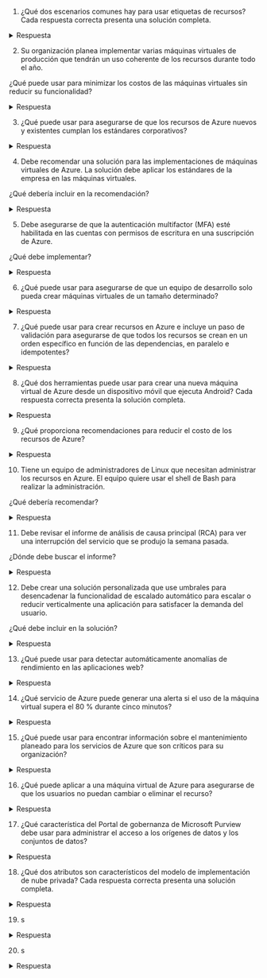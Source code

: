 

1. ¿Qué dos escenarios comunes hay para usar etiquetas de recursos? Cada respuesta correcta presenta una solución completa.

<details>
	<summary>Respuesta</summary>
	<p>asociación de costos con diferentes entornos y categorización de costos por departamento</p>
	<small>Puede usar etiquetas para clasificar los costos por departamento (como recursos humanos, marketing o finanzas) o por entorno (como pruebas o producción). Cambiar el tamaño de las máquinas virtuales infrautilizadas es una buena medida de ahorro de costos y el aprovisionamiento de recursos en regiones de menor costo es un procedimiento recomendado, aunque las etiquetas de recursos no ayudan con esto.</small>
</details>

2. Su organización planea implementar varias máquinas virtuales de producción que tendrán un uso coherente de los recursos durante todo el año.

¿Qué puede usar para minimizar los costos de las máquinas virtuales sin reducir su funcionalidad?

<details>
	<summary>Respuesta</summary>
	<p>Reservas de Azure</p>
	<small>Reservas de Azure ofrecen precios con descuento en determinados servicios de Azure. Azure Reservations puede ahorrarle hasta un 72 % en comparación con los precios de pago por uso. Para recibir un descuento, puede reservar servicios y recursos pagando por adelantado. Los límites de gasto pueden suspender una suscripción cuando se alcanza el límite de gasto.</small>
</details>

3. ¿Qué puede usar para asegurarse de que los recursos de Azure nuevos y existentes cumplan los estándares corporativos?

<details>
	<summary>Respuesta</summary>
	<p>Azure Policy</p>
	<small>Azure Policy es un servicio de Azure que permite crear, asignar y administrar directivas que controlan o auditan recursos. Dichas directivas aplican distintas reglas en las configuraciones de recursos para que esas configuraciones sigan cumpliendo con los estándares corporativos.</small>
</details>

4. Debe recomendar una solución para las implementaciones de máquinas virtuales de Azure. La solución debe aplicar los estándares de la empresa en las máquinas virtuales.

¿Qué debería incluir en la recomendación?

<details>
	<summary>Respuesta</summary>
	<p>Azure Policy</p>
	<small>Las directivas de Azure le permitirán aplicar estándares de empresa en nuevas máquinas virtuales cuando se combinan con Azure VM Image Builder y Azure Compute Gallery. Mediante el uso de Azure Policy y las asignaciones de control de acceso basado en roles (RBAC), las empresas pueden aplicar estándares en los recursos de Azure. Pero en las máquinas virtuales, estos mecanismos solo afectan al plano de control o a la ruta a la máquina virtual.</small>
</details>

5. Debe asegurarse de que la autenticación multifactor (MFA) esté habilitada en las cuentas con permisos de escritura en una suscripción de Azure.

¿Qué debe implementar?

<details>
	<summary>Respuesta</summary>
	<p>Azure Policy</p>
	<small>Azure Policy es un servicio de Azure que permite crear, asignar y administrar directivas que controlan o auditan recursos.</small>
</details>

6. ¿Qué puede usar para asegurarse de que un equipo de desarrollo solo pueda crear máquinas virtuales de un tamaño determinado?

<details>
	<summary>Respuesta</summary>
	<p>Azure Policy</p>
	<small>Azure Policy permite definir tanto directivas individuales como grupos de directivas relacionadas, lo que se conoce como iniciativas. Azure Policy evalúa los recursos y resalta los que no cumplen con las directivas que creó. Azure Policy también puede impedir que se creen recursos no conformes.</small>
</details>

7. ¿Qué puede usar para crear recursos en Azure e incluye un paso de validación para asegurarse de que todos los recursos se crean en un orden específico en función de las dependencias, en paralelo e idempotentes?

<details>
	<summary>Respuesta</summary>
	<p>Plantillas de Azure Resource Manager (ARM)</p>
	<small>Las plantillas de ARM definen los requisitos de infraestructura de la aplicación para una implementación repetible que se realiza de forma coherente. Un paso de validación garantiza que se puedan crear todos los recursos en el orden adecuado, en función de las dependencias, en paralelo y de forma idempotente.
	<a href = "https://learn.microsoft.com/en-us/training/modules/describe-features-tools-manage-deploy-azure-resources/">Descripción de características y herramientas para administrar e implementar recursos de Azure: Formación | Microsoft Learn</a></small>
</details>

8. ¿Qué dos herramientas puede usar para crear una nueva máquina virtual de Azure desde un dispositivo móvil que ejecuta Android? Cada respuesta correcta presenta la solución completa.

<details>
	<summary>Respuesta</summary>
	<p>PowerShell en Azure Cloud Shell y Azure Portal</p>
	<small>Azure Portal se puede ejecutar en dispositivos que tengan instalado el sistema operativo Android. El explorador puede ser de cualquier tipo, como Internet Explorer 11, Chrome, Firefox o Safari (todas las versiones más recientes). Al visitar el portal, verá Cloud Shell. Los usuarios pueden acceder a Bash y PowerShell desde Cloud Shell. Puede usar Bash y PowerShell para crear máquinas virtuales de Azure.
	<a href = "https://learn.microsoft.com/azure/virtual-desktop/users/connect-android-chrome-os" >Conexión a Azure Virtual Desktop con el cliente de Escritorio remoto para los sistemas operativos Android y Chrome: Azure Virtual Desktop | Microsoft Learn</a>
	<a href = "https://learn.microsoft.com/training/modules/describe-features-tools-manage-deploy-azure-resources/" >Descripción de características y herramientas para administrar e implementar recursos de Azure: Formación | Microsoft Learn</a>
	</small>
</details>

9. ¿Qué proporciona recomendaciones para reducir el costo de los recursos de Azure?

<details>
	<summary>Respuesta</summary>
	<p>Azure Advisor</p>
	<small>Azure Advisor analiza el uso de la cuenta y realiza recomendaciones basadas en sus reglas establecidas y configuradas.
	<a href = "https://learn.microsoft.com/en-us/training/modules/describe-monitoring-tools-azure/">Descripción de las herramientas de supervisión en Azure: aprendizaje | Microsoft Learn</a>
	</small>
</details>

10. Tiene un equipo de administradores de Linux que necesitan administrar los recursos en Azure. El equipo quiere usar el shell de Bash para realizar la administración.

¿Qué debería recomendar?

<details>
	<summary>Respuesta</summary>
	<p>CLI de Azure</p>
	<small>La CLI de Azure permite usar el shell de Bash para realizar tareas administrativas. Bash se usa en entornos de Linux, por lo que un administrador de Linux probablemente estará más cómodo realizando la administración de línea de comandos desde la CLI de Azure.
	<a href = "https://learn.microsoft.com/en-us/training/modules/describe-features-tools-manage-deploy-azure-resources/">Descripción de características y herramientas para administrar e implementar recursos de Azure: Formación | Microsoft Learn</a>
	</small>
</details>

11. Debe revisar el informe de análisis de causa principal (RCA) para ver una interrupción del servicio que se produjo la semana pasada.

¿Dónde debe buscar el informe?

<details>
	<summary>Respuesta</summary>
	<p>Azure Service Health</p>
	<small>Después de una interrupción, Service Health proporciona informes de incidentes oficiales, llamados análisis de la causa principal (RCA), que puede compartir con las partes interesadas.
	<a href = "https://learn.microsoft.com/en-us/training/modules/describe-monitoring-tools-azure/">Descripción de las herramientas de supervisión en Azure: aprendizaje | Microsoft Learn</a>
	</small>
</details>

12. Debe crear una solución personalizada que use umbrales para desencadenar la funcionalidad de escalado automático para escalar o reducir verticalmente una aplicación para satisfacer la demanda del usuario.

¿Qué debe incluir en la solución?

<details>
	<summary>Respuesta</summary>
	<p>Azure Monitor</p>
	<small>Azure Monitor es una plataforma que recopila datos de métricas y de registro, como porcentajes de CPU. Los datos se pueden usar para desencadenar el escalado automático.
	<a href = "https://learn.microsoft.com/en-us/training/modules/describe-monitoring-tools-azure/">Descripción de las herramientas de supervisión en Azure: aprendizaje | Microsoft Learn</a>
	</small>
</details>

13. ¿Qué puede usar para detectar automáticamente anomalías de rendimiento en las aplicaciones web?

<details>
	<summary>Respuesta</summary>
	<p>Azure Application Insights</p>
	<small>Application Insights es una característica de Azure Monitor que permite supervisar las aplicaciones en ejecución, detectar automáticamente anomalías de rendimiento y usar herramientas de análisis integradas para ver qué hacen los usuarios en una aplicación.
	<a href = "https://learn.microsoft.com/training/modules/monitoring-fundamentals/2-identify-product-options">Descripción de las herramientas de supervisión en Azure: aprendizaje | Microsoft Learn</a>
	</small>
</details>

14. ¿Qué servicio de Azure puede generar una alerta si el uso de la máquina virtual supera el 80 % durante cinco minutos?

<details>
	<summary>Respuesta</summary>
	<p>Azure Monitor</p>
	<small>Azure Monitor es una plataforma para recopilar, analizar, visualizar y alertar en función de las métricas. Azure Monitor puede registrar datos desde un entorno completo de Azure y en el entorno local.
	<a href = "https://learn.microsoft.com/en-us/training/modules/describe-monitoring-tools-azure/">Descripción de las herramientas de supervisión en Azure: aprendizaje | Microsoft Learn</a>
	</small>
</details>

15. ¿Qué puede usar para encontrar información sobre el mantenimiento planeado para los servicios de Azure que son críticos para su organización?

<details>
	<summary>Respuesta</summary>
	<p>Azure Service Health</p>
	<small>Puede profundizar en los servicios, las regiones y los detalles afectados para mostrar cómo influirá un evento y qué debe hacer. La mayoría de estos eventos se producen sin ningún impacto en el usuario y no se mostrarán aquí. En el caso excepcional de que se requiera un reinicio, Service Health le permitirá elegir cuándo realizar el mantenimiento para minimizar el tiempo de inactividad.
	<a href = "https://learn.microsoft.com/en-us/training/modules/describe-monitoring-tools-azure/">Descripción de las herramientas de supervisión en Azure: aprendizaje | Microsoft Learn</a>
	</small>
</details>

16. ¿Qué puede aplicar a una máquina virtual de Azure para asegurarse de que los usuarios no puedan cambiar o eliminar el recurso?

<details>
	<summary>Respuesta</summary>
	<p>Un bloqueo</p>
	<small>Incorrecto: Una identidad administrada asignada por el usuario: Agregar una identidad no añade la capacidad de cambiar o eliminar el recurso.
	<b>Correcto: Un bloqueo: Un bloqueo de recursos cumplirá ambos requisitos.</b>
	Incorrecto: Una etiqueta: Una etiqueta no cumplirá los requisitos.
	Incorrecto: Acceso condicional: El acceso condicional no cumplirá los requisitos.
	<a href="https://learn.microsoft.com/azure/azure-resource-manager/management/lock-resources?tabs=json">Protección de los recursos de Azure con un bloqueo: Azure Resource Manager | Microsoft Learn</a>
	<a href = "https://learn.microsoft.com/training/modules/describe-features-tools-azure-for-governance-compliance/">Descripción de las características y las herramientas de Azure para la gobernanza y el cumplimiento: Formación | Microsoft Learn</a>
</small>
</details>

17. ¿Qué característica del Portal de gobernanza de Microsoft Purview debe usar para administrar el acceso a los orígenes de datos y los conjuntos de datos?

<details>
	<summary>Respuesta</summary>
	<p>Directiva de Datos</p>
	<small>Incorrecto: Data Catalog: Esto habilita la detección de datos.
	Incorrecto: Uso compartido de datos: Comparte datos dentro y entre organizaciones.
	Incorrecto: Data Estate Insights: Accede al estado del patrimonio de datos.
	Correcto: Directiva de datos: Esto rige el acceso a los datos.
	<a href = "https://learn.microsoft.com/azure/purview/overview">Introducción a las soluciones de gobernanza de Microsoft Purview: Microsoft Purview | Microsoft Learn</a>
	<a href = "https://learn.microsoft.com/training/modules/describe-features-tools-azure-for-governance-compliance/">Descripción de las características y las herramientas de Azure para la gobernanza y el cumplimiento: Formación | Microsoft Learn</a>
	</small>
</details>

18. ¿Qué dos atributos son característicos del modelo de implementación de nube privada? Cada respuesta correcta presenta una solución completa.

<details>
	<summary>Respuesta</summary>
	<p>El hardware debe comprarse, La empresa tiene el control total sobre los recursos físicos y la seguridad</p>
	<small>En una nube privada, debe adquirirse hardware para el inicio y el mantenimiento. En una nube privada, las organizaciones controlan los recursos y la seguridad. El aprovisionamiento rápido es una característica del modelo de implementación en la nube pública. Pagar solo por lo que se usa es una característica del modelo de implementación en la nube pública.
	<a href = "https://learn.microsoft.com/en-us/training/modules/describe-cloud-compute/">Descripción de la informática en la nube: formación | Microsoft Learn</a>
	</small>
</details>

19. s

<details>
	<summary>Respuesta</summary>
	<p></p>
	<small></small>
</details>

20. s

<details>
	<summary>Respuesta</summary>
	<p></p>
	<small></small>
</details>